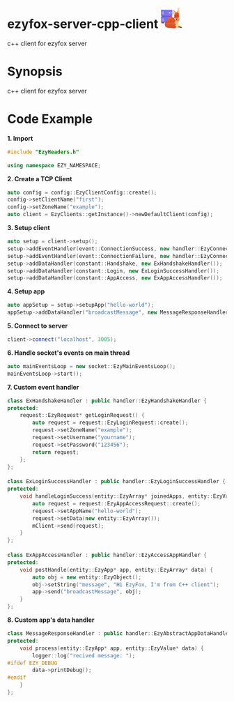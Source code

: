 # ezyfox-server-cpp-client <img src="https://github.com/youngmonkeys/ezyfox-server/blob/master/logo.png" width="48" height="48" />
c++ client for ezyfox server

# Synopsis

c++ client for ezyfox server

# Code Example

**1. Import**

```cpp
#include "EzyHeaders.h"
```

```cpp
using namespace EZY_NAMESPACE;
```

**2. Create a TCP Client**

```cpp
auto config = config::EzyClientConfig::create();
config->setClientName("first");
config->setZoneName("example");
auto client = EzyClients::getInstance()->newDefaultClient(config);
```

**3. Setup client**

```cpp
auto setup = client->setup();
setup->addEventHandler(event::ConnectionSuccess, new handler::EzyConnectionSuccessHandler());
setup->addEventHandler(event::ConnectionFailure, new handler::EzyConnectionFailureHandler());
setup->addDataHandler(constant::Handshake, new ExHandshakeHandler());
setup->addDataHandler(constant::Login, new ExLoginSuccessHandler());
setup->addDataHandler(constant::AppAccess, new ExAppAccessHandler());
```

**4. Setup app**

```cpp
auto appSetup = setup->setupApp("hello-world");
appSetup->addDataHandler("broadcastMessage", new MessageResponseHandler());
```

**5. Connect to server**

```cpp
client->connect("localhost", 3005);
```

**6. Handle socket's events on main thread**

```cpp
auto mainEventsLoop = new socket::EzyMainEventsLoop();
mainEventsLoop->start();
```

**7. Custom event handler**

```cpp
class ExHandshakeHandler : public handler::EzyHandshakeHandler {
protected:
    request::EzyRequest* getLoginRequest() {
        auto request = request::EzyLoginRequest::create();
        request->setZoneName("example");
        request->setUsername("yourname");
        request->setPassword("123456");
        return request;
    };
};

class ExLoginSuccessHandler : public handler::EzyLoginSuccessHandler {
protected:
    void handleLoginSuccess(entity::EzyArray* joinedApps, entity::EzyValue* responseData) {
        auto request = request::EzyAppAccessRequest::create();
        request->setAppName("hello-world");
        request->setData(new entity::EzyArray());
        mClient->send(request);
    }
};

class ExAppAccessHandler : public handler::EzyAccessAppHandler {
protected:
    void postHandle(entity::EzyApp* app, entity::EzyArray* data) {
        auto obj = new entity::EzyObject();
        obj->setString("message", "Hi EzyFox, I'm from C++ client");
        app->send("broadcastMessage", obj);
    }
};
```
**8. Custom app's data handler**

```cpp
class MessageResponseHandler : public handler::EzyAbstractAppDataHandler<entity::EzyValue> {
protected:
    void process(entity::EzyApp* app, entity::EzyValue* data) {
        logger::log("recived message: ");
#ifdef EZY_DEBUG
        data->printDebug();
#endif
    }
};
```
